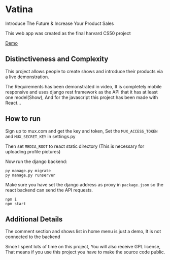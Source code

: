 # Vatina

Introduce The Future & Increase Your Product Sales

This web app was created as the final harvard CS50 project

[Demo](https://www.youtube.com/watch?v=jae2cdyipHM)

## Distinctiveness and Complexity

This project allows people to create shows and introduce their products via a live demonstration.

The Requirements has been demonstrated in video, It is completely mobile responsive and uses django rest framework as the API that it has at least one model(Show), And for the javascript this project has been made with React...

## How to run

Sign up to mux.com and get the key and token, Set the `MUX_ACCESS_TOKEN` and `MUX_SECRET_KEY` in settings.py

Then set `MEDIA_ROOT` to react static directory (This is necessary for uploading profile pictures) 

Now run the django backend:
```
py manage.py migrate
py manage.py runserver
```

Make sure you have set the django address as proxy in `package.json` so the react backend can send the API requests.

```
npm i
npm start
```

## Additional Details

The comment section and shows list in home menu is just a demo, It is not connected to the backend

Since I spent lots of time on this project, You will also receive GPL license, That means if you use this project you have to make the source code public.

